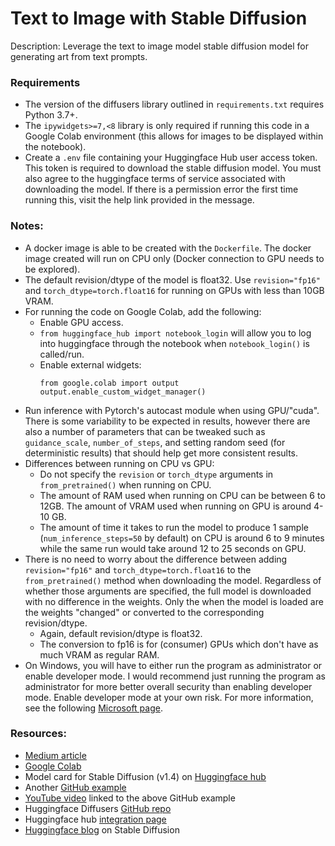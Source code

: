 # Text to Image with Stable Diffusion

Description: Leverage the text to image model stable diffusion model for generating art from text prompts.


### Requirements

 - The version of the diffusers library outlined in `requirements.txt` requires Python 3.7+.
 - The `ipywidgets>=7,<8` library is only required if running this code in a Google Colab environment (this allows for images to be displayed within the notebook).
 - Create a `.env` file containing your Huggingface Hub user access token. This token is required to download the stable diffusion model. You must also agree to the huggingface terms of service associated with downloading the model. If there is a permission error the first time running this, visit the help link provided in the message.


### Notes:

 - A docker image is able to be created with the `Dockerfile`. The docker image created will run on CPU only (Docker connection to GPU needs to be explored).
 - The default revision/dtype of the model is float32. Use `revision="fp16"` and `torch_dtype=torch.float16` for running on GPUs with less than 10GB VRAM.
 - For running the code on Google Colab, add the following:
 	- Enable GPU access.
 	- `from huggingface_hub import notebook_login` will allow you to log into huggingface through the notebook when `notebook_login()`  is called/run.
 	- Enable external widgets:
 		```
 		from google.colab import output
 		output.enable_custom_widget_manager()
 		```
 - Run inference with Pytorch's autocast module when using GPU/"cuda". There is some variability to be expected in results, however there are also a number of parameters that can be tweaked such as `guidance_scale`, `number_of_steps`, and setting random seed (for deterministic results) that should help get more consistent results.
 - Differences between running on CPU vs GPU:
    - Do not specify the `revision` or `torch_dtype` arguments in `from_pretrained()` when running on CPU.
    - The amount of RAM used when running on CPU can be between 6 to 12GB. The amount of VRAM used when running on GPU is around 4-10 GB.
    - The amount of time it takes to run the model to produce 1 sample (`num_inference_steps=50` by default) on CPU is around 6 to 9 minutes while the same run would take around 12 to 25 seconds on GPU.
 - There is no need to worry about the difference between adding `revision="fp16"` and `torch_dtype=torch.float16` to the `from_pretrained()` method when downloading the model. Regardless of whether those arguments are specified, the full model is downloaded with no difference in the weights. Only the when the model is loaded are the weights "changed" or converted to the corresponding revision/dtype.
    - Again, default revision/dtype is float32.
    - The conversion to fp16 is for (consumer) GPUs which don't have as much VRAM as regular RAM.
 - On Windows, you will have to either run the program as administrator or enable developer mode. I would recommend just running the program as administrator for more better overall security than enabling developer mode. Enable developer mode at your own risk. For more information, see the following [Microsoft page](https://learn.microsoft.com/en-us/windows/apps/get-started/enable-your-device-for-development).


### Resources:

 - [Medium article](https://towardsdatascience.com/how-to-generate-images-from-text-with-stable-diffusion-models-ea9d1cb92f9b)
 - [Google Colab](https://colab.research.google.com/github/huggingface/notebooks/blob/main/diffusers/stable_diffusion.ipynb)
 - Model card for Stable Diffusion (v1.4) on [Huggingface hub](https://huggingface.co/CompVis/stable-diffusion-v1-4)
 - Another [GitHub example](https://github.com/nicknochnack/StableDiffusionApp) 
 - [YouTube video](https://www.youtube.com/watch?v=7xc0Fs3fpCg) linked to the above GitHub example
 - Huggingface Diffusers [GitHub repo](https://github.com/huggingface/diffusers/tree/main/src/diffusers/pipelines)
 - Huggingface hub [integration page](https://huggingface.co/docs/hub/models-adding-libraries)
 - [Huggingface blog](https://huggingface.co/blog/stable_diffusion) on Stable Diffusion